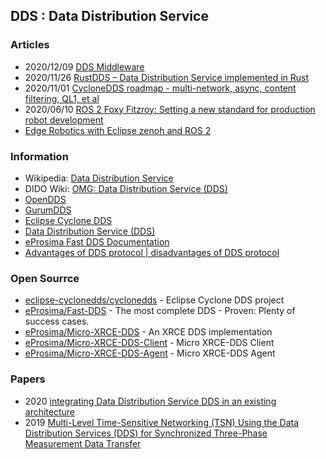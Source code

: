## DDS : Data Distribution Service


### Articles
- 2020/12/09 [DDS Middleware](https://medium.com/software-architecture-foundations/dds-middleware-1af525f69753)
- 2020/11/26 [RustDDS – Data Distribution Service implemented in Rust](https://www.atostek.com/rustdds-data-distribution-service-implemented-in-rust/)
- 2020/11/01 [CycloneDDS roadmap - multi-network, async, content filtering, QL1, et al](https://discourse.ros.org/t/cyclonedds-roadmap-multi-network-async-content-filtering-ql1-et-al/17561)
- 2020/06/10 [ROS 2 Foxy Fitzroy: Setting a new standard for production robot development](https://aws.amazon.com/blogs/robotics/ros2-foxy-fitzroy-robot-development/)
- [Edge Robotics with Eclipse zenoh and ROS 2](https://www.eclipse.org/community/eclipse_newsletter/2020/september/1.php)


### Information
- Wikipedia: [Data Distribution Service](https://en.wikipedia.org/wiki/Data_Distribution_Service)
- DIDO Wiki: [OMG: Data Distribution Service (DDS)](https://www.omgwiki.org/dido/doku.php?id=dido:public:ra:xapend:xapend.b_stds:tech:omg:dds)
- [OpenDDS](https://opendds.org/)
- [GurumDDS](https://www.gurum.cc/ko/gurumdds)
- [Eclipse Cyclone DDS](https://projects.eclipse.org/projects/iot.cyclonedds)
- [Data Distribution Service (DDS)](https://www.programmersought.com/article/68842945385/)
- [eProsima Fast DDS Documentation](https://fast-dds.docs.eprosima.com/en/latest/#)
- [Advantages of DDS protocol | disadvantages of DDS protocol](https://www.rfwireless-world.com/Terminology/Advantages-and-Disadvantages-of-DDS-protocol.html)


### Open Sourrce
- [eclipse-cyclonedds/cyclonedds](https://github.com/eclipse-cyclonedds/cyclonedds) - Eclipse Cyclone DDS project
- [eProsima/Fast-DDS](https://github.com/eProsima/Fast-DDS) - The most complete DDS - Proven: Plenty of success cases.
- [eProsima/Micro-XRCE-DDS](https://github.com/eProsima/Micro-XRCE-DDS) - An XRCE DDS implementation
- [eProsima/Micro-XRCE-DDS-Client](https://github.com/eProsima/Micro-XRCE-DDS-Client) - Micro XRCE-DDS Client
- [eProsima/Micro-XRCE-DDS-Agent](https://github.com/eProsima/Micro-XRCE-DDS-Agent) - Micro XRCE-DDS Agent



### Papers
- 2020 [integrating Data Distribution Service DDS in an existing architecture](https://www.diva-portal.org/smash/get/diva2:1513079/FULLTEXT01.pdf)
- 2019 [Multi-Level Time-Sensitive Networking (TSN) Using the Data Distribution Services (DDS) for Synchronized Three-Phase Measurement Data Transfer](https://ieeexplore.ieee.org/document/8823854)



